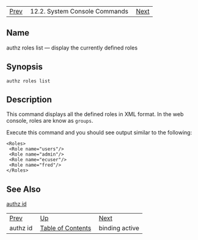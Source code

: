 |     |     |     |
| --- | --- | --- |
| [Prev](console_commands.authz_id)  | 12.2. System Console Commands |  [Next](console_commands.binding_active.php) |

<a name="console_commands.authz_roles_list"></a>
## Name

authz roles list — display the currently defined roles

## Synopsis

`authz roles list`

<a name="idp15357280"></a>
## Description

This command displays all the defined roles in XML format. In the web console, roles are know as `groups`.

Execute this command and you should see output similar to the following:

```
<Roles>
 <Role name="users"/>
 <Role name="admin"/>
 <Role name="ecuser"/>
 <Role name="fred"/>
</Roles>
```
<a name="idp15361136"></a>
## See Also

[authz id](console_commands.authz_id "authz id")

|     |     |     |
| --- | --- | --- |
| [Prev](console_commands.authz_id)  | [Up](console.commands.non-module.php) |  [Next](console_commands.binding_active.php) |
| authz id  | [Table of Contents](index) |  binding active |
